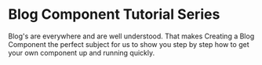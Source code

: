 # Blog Component Tutorial Series

Blog's are everywhere and are well understood. That makes Creating a Blog Component the perfect subject for us to show you
step by step how to get your own component up and running quickly.

